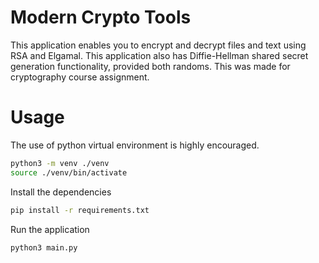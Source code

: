 # Modern Crypto Tools

This application enables you to encrypt and decrypt files and text using RSA and Elgamal. This application also has Diffie-Hellman shared secret generation functionality, provided both randoms. This was made for cryptography course assignment.

# Usage

The use of python virtual environment is highly encouraged.

```bash
python3 -m venv ./venv
source ./venv/bin/activate
```

Install the dependencies

```bash
pip install -r requirements.txt
```

Run the application

```bash
python3 main.py
```


